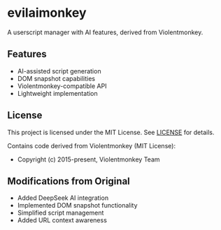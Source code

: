 # evilaimonkey

A userscript manager with AI features, derived from Violentmonkey.

## Features
- AI-assisted script generation
- DOM snapshot capabilities  
- Violentmonkey-compatible API
- Lightweight implementation

## License
This project is licensed under the MIT License. See [LICENSE](LICENSE) for details.

Contains code derived from Violentmonkey (MIT License):
- Copyright (c) 2015-present, Violentmonkey Team

## Modifications from Original
- Added DeepSeek AI integration
- Implemented DOM snapshot functionality
- Simplified script management
- Added URL context awareness
